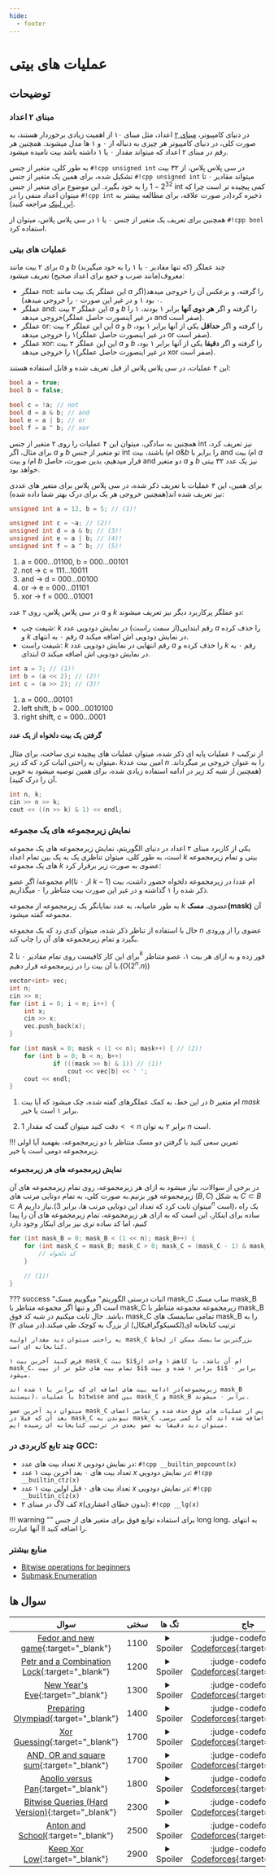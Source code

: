```yaml
--- 
hide:
  - footer
---
```

# عملیات های بیتی

## توضیحات 
### مبنای ۲ اعداد
در دنیای کامپیوتر، [مبنای ۲](https://fa.wikipedia.org/wiki/%D8%B1%D9%82%D9%85_%D8%AF%D9%88%D8%AF%D9%88%DB%8C%DB%8C) اعداد، مثل مبنای ۱۰ از اهمیت زیادی برخوردار هستند، به صورت کلی، در دنیای کامپیوتر هر چیزی به دنباله از ۰ و ۱ ها مدل میشوند. همچنین هر رقم در مبنای ۲ اعداد که میتواند مقدار ۰ یا ۱ داشته باشد بیت نامیده میشود.

به طور کلی، متغیر از جنس `#!cpp unsigned int` در سی پلاس پلاس، از ۳۲ بیت تشکیل شده، برای همین یک متغیر از جنس `#!cpp unsigned int` میتواند مقادیر ۰ تا $2^{32} - 1$ را به خود بگیرد. این موضوع برای متغیر از جنس int کمی پیچیده تر است چرا که میتوان اعداد منفی را در `#!cpp int` ذخیره کرد(در صورت علاقه، برای مطالعه بیشتر به [این لینک](https://www.google.com/url?sa=t&rct=j&q=&esrc=s&source=web&cd=&ved=2ahUKEwjE8N-o-t38AhUUcfEDHcffCdoQFnoECAkQAQ&url=https://www.geeksforgeeks.org/how-the-negative-numbers-are-stored-in-memory/&usg=AOvVaw12olVbdS2FmPWHDqiHGHRt) مراجعه کنید).

همچنین برای تعریف یک متغیر از جنس ۰ یا ۱ در سی پلاس پلاس، میتوان از `#!cpp bool` استفاده کرد.


### عملیات های بیتی
برای ۲ بیت مانند $a$ و $b$ (که تنها مقادیر ۰ یا ۱ را به خود میگیرند) چند عملگر معروف(مانند ضرب و جمع برای اعداد صحیح) تعریف میشود:

+ عملگر not: این عملگر یک بیت مانند $a$ را گرفته، و برعکس آن را خروجی میدهد(اگر ۰ بود ۱ و در غیر این صورت ۰ را خروجی میدهد).
+ عملگر and: این عملگر ۲ بیت $a$ و $b$ را گرفته و اگر **هر دوی آنها** برابر ۱ بودند، ۱ را خروجی میدهد(در غیر اینصورت حاصل عملگر and صفر است).
+ عملگر or: این این عملگر ۲ بیت $a$ و $b$ را گرفته و اگر **حداقل** یکی از آنها برابر ۱ بود، ۱ را خروجی میدهد(در غیر اینصورت حاصل عملگر or صفر است).
+ عملگر xor:  این این عملگر ۲ بیت $a$ و $b$ را گرفته و اگر **دقیقا** یکی از آنها برابر ۱ بود، ۱ را خروجی میدهد(در غیر اینصورت حاصل عملگر xor صفر است).

این ۴ عملیات، در سی پلاس پلاس از قبل تعریف شده و قابل استفاده هستند:

```cpp
bool a = true;
bool b = false;

bool c = !a; // not
bool d = a & b; // and
bool e = a | b; // or
bool f = a ^ b; // xor
```
همچنین به سادگی، میتوان این ۴ عملیات را روی ۲ متغیر از جنس int نیز تعریف کرد، برای مثال، اگر $a$ و $b$ تو متغیر از جنس int باشند، بیت $i$ام $a \& b$ را برابر با and بیت $i$ام $a$ و بیت $i$ام $b$ قرار میدهیم، بدین صورت، حاصل and دو متغیر $a$ و $b$ نیز یک عدد ۳۲ بیتی خواهد بود.

برای همین، این ۴ عملیات با تعریف ذکر شده، در سی پلاس پلاس برای متغیر های عددی نیز تعریف شده اند(همچنین خروجی هر یک برای درک بهتر شما داده شده):
```cpp
unsigned int a = 12, b = 5; // (1)!

unsigned int c = ~a; // (2)!
unsigned int d = a & b; // (3)!
unsigned int e = a | b; // (4)!
unsigned int f = a ^ b; // (5)!
```

1.  a = 000...01100, b = 000...00101
2.  not -> c = 111...10011
3.  and -> d = 000...00100
4.  or -> e = 000...01101
5.  xor -> f = 000...01001

در سی پلاس پلاس، روی ۲ عدد $a$ و $k$ دو عملگر پرکاربرد دیگر نیز تعریف میشوند:
+ شیفت چپ: $k$ رقم ابتدایی(از سمت راست) در نمایش دودویی عدد $a$ را حذف کرده و $k$ رقم ۰ به انتهای $a$ در نمایش دودویی اش اضافه میکند.
+ شیفت راست: $k$ رقم انتهایی در نمایش دودویی عدد $a$ را حذف کرده و $k$ رقم ۰ به ابتدای $a$ در نمایش دودویی اش اضافه میکند.

```cpp
int a = 7; // (1)!
int b = (a << 2); // (2)!
int c = (a >> 2); // (3)!
```

1.  a = 000...00101
2.  left shift, b = 000...0010100
3.  right shift, c = 000...0001

#### گرفتن یک بیت دلخواه از یک عدد
از ترکیب ۶ عملیات پایه ای ذکر شده، میتوان عملیات های پیچیده تری ساخت، برای مثال میتوان به راحتی اثبات کرد که کد زیر، $k$امین بیت عدد $n$ را به عنوان خروجی بر میگرداند.(همچنین از شبه کد زیر در ادامه استفاده زیادی شده، برای همین توصیه میشود به خوبی آن را درک کنید).

```cpp
int n, k;
cin >> n >> k;
cout << ((n >> k) & 1) << endl;
```
### نمایش زیرمجموعه های یک مجموعه
یکی از کاربرد مبنای ۲ اعداد در دنیای الگوریتم، نمایش زیرمجموعه های یک مجموعه است، به طور کلی، میتوان تناظری یک به یک بین تمام اعداد $k$ بیتی و تمام زیرمجموعه های یک مجموعه $k$ عضوی به صورت زیر برقرار کرد:

اگر عضو $i$ام مجموعه(از ۰ تا $k - 1$) در زیرمجموعه دلخواه حضور داشت، بیت $i$ام عدد ذکر شده را ۱ گذاشته و در غیر این صورت بیت متناظر را ۰ میگذاریم.

به طور عامیانه، به عدد نمایانگر یک زیرمجموعه از مجموعه $k$ عضوی، **مسک(mask)** آن مجموعه گفته میشود.

حال با استفاده از تناظر ذکر شده، میتوان کدی زد که یک مجموعه $n$ عضوی را از ورودی بگیرد و تمام زیرمجموعه های آن را چاپ کند.

برای این کار کافیست روی تمام مقادیر ۰ تا $2^k$ فور زده و به ازای هر بیت ۱، عضو متناظر با آن بیت را در زیرمجموعه قرار دهیم.($O(2^n.n)$)

```cpp linenums="1"
vector<int> vec;
int n;
cin >> n;
for (int i = 0; i < n; i++) {
    int x;
    cin >> x;
    vec.push_back(x);
}

for (int mask = 0; mask < (1 << n); mask++) { // (2)!
    for (int b = 0; b < n; b++)
            if (((mask >> b) & 1)) // (1)!
                cout << vec[b] << ' ';
    cout << endl;
}
```

1.  در این خط، به کمک عملگرهای گفته شده، چک میشود که آیا بیت $b$ ام متغیر $mask$ برابر ۱ است یا خیر.

2.  دقت کنید میتوان گفت که مقدار $1 << n$ برابر ۲ به توان $n$ است.	

!!! تمرین
    سعی کنید با گرفتن دو مسک متناظر با دو زیرمجموعه، بفهمید آیا اولی زیرمجموعه دومی است یا خیر.


#### نمایش زیرمجموعه های هر زیرمجموعه
در برخی از سوالات، نیاز میشود به ازای هر زیرمجموعه، روی تمام زیرمجموعه های آن زیرمجموعه فور بزنیم.به صورت کلی، به تمام دوتایی مرتب های ($B, C$) به شکل $C \subset B \subset A$ نیاز داریم.(میتوان ثابت کرد که تعداد این دوتایی مرتب ها، برابر $3^n$ است)، یک راه ساده برای اینکار، این است که به ازای هر زیرمجموعه، تمام زیرمجموعه های آن را پیدا کنیم، اما کد ساده تری نیز برای اینکار وجود دارد

```cpp linenums="1"
for (int mask_B = 0; mask_B < (1 << n); mask_B++) {
    for (int mask_C = mask_B; mask_C > 0; mask_C = (mask_C - 1) & mask_B) {
        // کد دلخواه
    }

    // (1)!
}
```

??? success "اثبات درستی الگوریتم"
    میگوییم مسک mask_C ساب مسک mask_B است اگر و تنها اگر مجموعه متناظر با mask_C زیرمجموعه مجموعه متناظر با mask_B باشد.
    حال ثابت میکنیم در شبه کد فوق، mask_C تمامی سابمسک های mask_B را به ترتیب کتابخانه ای(لکسیکوگرافیکال) از بزرگ به کوچک طی میکند.(در مبنای ۲)

    به راحتی میتوان دید مقدار اولیه mask_C بزرگترین سابمسک ممکن از لحاظ کتابخانه ای است.

    فرض کنید آخرین بیت ۱ mask_C بیت $i$ام آن باشد. با کاهش ۱ واحد از mask_C، تمام بیت های جلو تر از بیت $i$ برابر ۱ شده و بیت $i$ برابر ۰ میشود.

    در ادامه بیت های اضافه ای که برابر با ۱ شده اند(زیرمجموعه mask_B نیستند)، با عملیات bitwise and بین mask_C و mask_B برابر ۰ میشوند.

    میتوان دید آخرین عضو mask_C پس از عملیات های فوق حذف شده و تمامی اعضای بعد آن که قبلا در mask_C نبوندن به mask_C اضافه شده اند که با کمی برسی، میتوان دید دقیقا به عضو بعدی در ترتیب کتابخانه ای رسیده ایم. 
    
### چند تابع کاربردی در GCC:

+ تعداد بیت های عدد $x$ در نمایش دودویی: <p style="display:inline" dir="ltr">`#!cpp __builtin_popcount(x)`</p>
+ تعداد بیت های ۰ بعد آخرین بیت ۱ عدد $x$ در نمایش دودویی:  <p style="display:inline" dir="ltr">`#!cpp __builtin_ctz(x)`</p>
+ تعداد بیت های ۰ قبل اولین بیت ۱ عدد $x$ در نمایش دودویی:  <p style="display:inline" dir="ltr">`#!cpp __builtin_clz(x)`</p>
+ کف لاگ در مبنای ۲ $x$(بدون خطای اعشاری): <p style="display:inline" dir="ltr">`#!cpp __lg(x)`</p>

!!! warning ""
    برای استفاده توابع فوق برای متغیر های از جنس long long، به انتهای آنها عبارت ll را اضافه کنید.


### منابع بیشتر

+ [Bitwise operations for beginners](https://codeforces.com/blog/entry/73490)
+ [Submask Enumeration](https://cp-algorithms.com/algebra/all-submasks.html)


## سوال ها 
| سوال | سختی | تگ ها | جاج | 
| :-----: | :----: | :----: | :----: | 
|[Fedor and new game](https://codeforces.com/problemset/problem/467/B){:target="_blank"}|1100|<details> <summary>Spoiler</summary> <ul><li>[عملیات های بیتی](/Shaazzz-Guide/Level1/bitmask){:target="_blank"}</li></ul> </details>|:judge-codeforces: [Codeforces](https://codeforces.com/){:target="_blank"}|
|[Petr and a Combination Lock](https://codeforces.com/contest/1097/problem/B){:target="_blank"}|1200|<details> <summary>Spoiler</summary> <ul><li>[عملیات های بیتی](/Shaazzz-Guide/Level1/bitmask){:target="_blank"}</li></ul> </details>|:judge-codeforces: [Codeforces](https://codeforces.com/){:target="_blank"}|
|[New Year's Eve](https://codeforces.com/problemset/problem/912/B){:target="_blank"}|1300|<details> <summary>Spoiler</summary> <ul><li>[عملیات های بیتی](/Shaazzz-Guide/Level1/bitmask){:target="_blank"}</li></ul> </details>|:judge-codeforces: [Codeforces](https://codeforces.com/){:target="_blank"}|
|[Preparing Olympiad](https://codeforces.com/contest/550/problem/B){:target="_blank"}|1400|<details> <summary>Spoiler</summary> <ul><li>[عملیات های بیتی](/Shaazzz-Guide/Level1/bitmask){:target="_blank"}</li></ul> </details>|:judge-codeforces: [Codeforces](https://codeforces.com/){:target="_blank"}|
|[Xor Guessing](https://codeforces.com/problemset/problem/1207/E){:target="_blank"}|1700|<details> <summary>Spoiler</summary> <ul><li>[عملیات های بیتی](/Shaazzz-Guide/Level1/bitmask){:target="_blank"}</li></ul> </details>|:judge-codeforces: [Codeforces](https://codeforces.com/){:target="_blank"}|
|[AND, OR and square sum](https://codeforces.com/contest/1368/problem/D){:target="_blank"}|1700|<details> <summary>Spoiler</summary> <ul><li>[عملیات های بیتی](/Shaazzz-Guide/Level1/bitmask){:target="_blank"}</li></ul> </details>|:judge-codeforces: [Codeforces](https://codeforces.com/){:target="_blank"}|
|[Apollo versus Pan](https://codeforces.com/contest/1466/problem/E){:target="_blank"}|1800|<details> <summary>Spoiler</summary> <ul><li>[عملیات های بیتی](/Shaazzz-Guide/Level1/bitmask){:target="_blank"}</li></ul> </details>|:judge-codeforces: [Codeforces](https://codeforces.com/){:target="_blank"}|
|[Bitwise Queries (Hard Version)](https://codeforces.com/problemset/problem/1451/E2){:target="_blank"}|2300|<details> <summary>Spoiler</summary> <ul><li>[عملیات های بیتی](/Shaazzz-Guide/Level1/bitmask){:target="_blank"}</li></ul> </details>|:judge-codeforces: [Codeforces](https://codeforces.com/){:target="_blank"}|
|[Anton and School](https://codeforces.com/contest/734/problem/f){:target="_blank"}|2500|<details> <summary>Spoiler</summary> <ul><li>[عملیات های بیتی](/Shaazzz-Guide/Level1/bitmask){:target="_blank"}</li></ul> </details>|:judge-codeforces: [Codeforces](https://codeforces.com/){:target="_blank"}|
|[Keep Xor Low](https://codeforces.com/problemset/problem/1616/H){:target="_blank"}|2900|<details> <summary>Spoiler</summary> <ul><li>[عملیات های بیتی](/Shaazzz-Guide/Level1/bitmask){:target="_blank"}</li> <li>[توابع بازگشتی](/Shaazzz-Guide/Level1/recursive){:target="_blank"}</li> <li>[تقسیم و حل](/Shaazzz-Guide/Level1/divide){:target="_blank"}</li></ul> </details>|:judge-codeforces: [Codeforces](https://codeforces.com/){:target="_blank"}|
